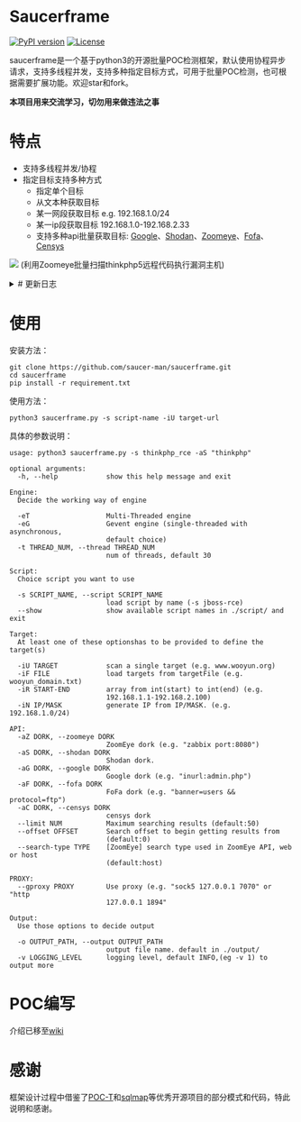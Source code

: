 # Saucerframe
[![PyPI version](https://img.shields.io/badge/python-3-blue.svg)](https://www.python.org/)  [![License](https://img.shields.io/badge/license-GPLv2-red.svg)](https://raw.githubusercontent.com/sqlmapproject/sqlmap/master/LICENSE) 

saucerframe是一个基于python3的开源批量POC检测框架，默认使用协程异步请求，支持多线程并发，支持多种指定目标方式，可用于批量POC检测，也可根据需要扩展功能。欢迎star和fork。

**本项目用来交流学习，切勿用来做违法之事**

# 特点

- 支持多线程并发/协程
- 指定目标支持多种方式
    - 指定单个目标
    - 从文本种获取目标
    - 某一网段获取目标 e.g. 192.168.1.0/24
    - 某一ip段获取目标 192.168.1.0-192.168.2.33
    - 支持多种api批量获取目标: [Google](https://cse.google.com/cse)、[Shodan](https://www.shodan.io/)、[Zoomeye](https://www.zoomeye.org/)、[Fofa](https://fofa.so)、[Censys](https://censys.io)

![](https://github.com/saucer-man/saucerframe/blob/master/doc/eg1.png)
(利用Zoomeye批量扫描thinkphp5远程代码执行漏洞主机)

<details>
<summary># 更新日志</summary>


- 2019-05-09
增加logging模块，支持输出等级；增加censys api调用；IPY替换为内置库ipaddress、imp更新为importlib模块；规范大部分函数、变量命名；修改了程序逻辑。

- 2019-05-08
增加plugin目录，逐步添加plugin，方便poc调用。目前已添加随机user-agent

- 2019-04-18
更改默认并发方式为协程，自动根据扫描数量确定异步请求数量，优化了部分代码逻辑，速度提升

- 2019-02-26
增加协程模式，利用gevent模块实现异步请求。

- 2018-12-15 
将第三方库colorama、IPy放进thirdlib中直接引用，减少依赖包的安装。

- 2018-12-10 
测试框架编写完成

</details>


# 使用

安装方法：
```
git clone https://github.com/saucer-man/saucerframe.git 
cd saucerframe
pip install -r requirement.txt 
```

使用方法：
```
python3 saucerframe.py -s script-name -iU target-url 
```

具体的参数说明：
```
usage: python3 saucerframe.py -s thinkphp_rce -aS "thinkphp"

optional arguments:
  -h, --help            show this help message and exit

Engine:
  Decide the working way of engine

  -eT                   Multi-Threaded engine
  -eG                   Gevent engine (single-threaded with asynchronous,
                        default choice)
  -t THREAD_NUM, --thread THREAD_NUM
                        num of threads, default 30

Script:
  Choice script you want to use

  -s SCRIPT_NAME, --script SCRIPT_NAME
                        load script by name (-s jboss-rce)
  --show                show available script names in ./script/ and exit

Target:
  At least one of these optionshas to be provided to define the target(s)

  -iU TARGET            scan a single target (e.g. www.wooyun.org)
  -iF FILE              load targets from targetFile (e.g. wooyun_domain.txt)
  -iR START-END         array from int(start) to int(end) (e.g.
                        192.168.1.1-192.168.2.100)
  -iN IP/MASK           generate IP from IP/MASK. (e.g. 192.168.1.0/24)

API:
  -aZ DORK, --zoomeye DORK
                        ZoomEye dork (e.g. "zabbix port:8080")
  -aS DORK, --shodan DORK
                        Shodan dork.
  -aG DORK, --google DORK
                        Google dork (e.g. "inurl:admin.php")
  -aF DORK, --fofa DORK
                        FoFa dork (e.g. "banner=users && protocol=ftp")
  -aC DORK, --censys DORK
                        censys dork
  --limit NUM           Maximum searching results (default:50)
  --offset OFFSET       Search offset to begin getting results from
                        (default:0)
  --search-type TYPE    [ZoomEye] search type used in ZoomEye API, web or host
                        (default:host)

PROXY:
  --gproxy PROXY        Use proxy (e.g. "sock5 127.0.0.1 7070" or "http
                        127.0.0.1 1894"

Output:
  Use those options to decide output

  -o OUTPUT_PATH, --output OUTPUT_PATH
                        output file name. default in ./output/
  -v LOGGING_LEVEL      logging level, default INFO,(eg -v 1) to output more
```

# POC编写

介绍已移至[wiki](https://github.com/saucer-man/saucerframe/wiki)

# 感谢

框架设计过程中借鉴了[POC-T](https://github.com/Xyntax/POC-T)和[sqlmap](https://github.com/sqlmapproject/sqlmap)等优秀开源项目的部分模式和代码，特此说明和感谢。

